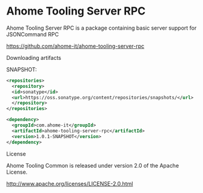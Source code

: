 Ahome Tooling Server RPC
======

Ahome Tooling Server RPC is a package containing basic server support for JSONCommand RPC

https://github.com/ahome-it/ahome-tooling-server-rpc

Downloading artifacts

SNAPSHOT:

```xml
<repositories>
  <repository>
  <id>sonatype</id>
  <url>https://oss.sonatype.org/content/repositories/snapshots/</url>
  </repository>
</repositories>

<dependency>
  <groupId>com.ahome-it</groupId>
  <artifactId>ahome-tooling-server-rpc</artifactId>
  <version>1.0.1-SNAPSHOT</version>
</dependency>
```

License

Ahome Tooling Common is released under version 2.0 of the Apache License.

http://www.apache.org/licenses/LICENSE-2.0.html
